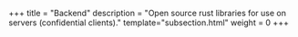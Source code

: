 +++
title = "Backend"
description = "Open source rust libraries for use on servers (confidential clients)."
template="subsection.html"
weight = 0
+++
